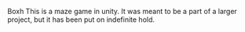 Boxh
This is a maze game in unity. It was meant to be a part of a larger project, but it has been put on indefinite hold.
